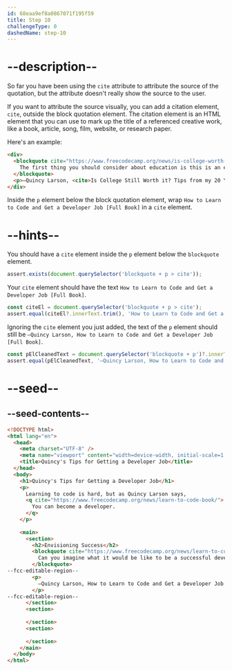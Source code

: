 ```yaml
---
id: 68eaa9ef8a0867071f195f59
title: Step 10
challengeType: 0
dashedName: step-10
---
```


# --description--

So far you have been using the `cite` attribute to attribute the source of the quotation, but the attribute doesn't really show the source to the user. 

If you want to attribute the source visually, you can add a citation element, `cite`, outside the block quotation element. The citation element is an HTML element that you can use to mark up the title of a referenced creative work, like a book, article, song, film, website, or research paper. 

Here's an example:

```html
<div>
  <blockquote cite="https://www.freecodecamp.org/news/is-college-worth-it/">
    The first thing you should consider about education is this is an economic decision.
  </blockquote>
  <p>—Quincy Larson, <cite>Is College Still Worth it? Tips from my 20 Years in Adult Education</cite></p>
</div>
```

Inside the `p` element below the block quotation element, wrap `How to Learn to Code and Get a Developer Job [Full Book]` in a `cite` element.

# --hints--

You should have a `cite` element inside the `p` element below the `blockquote` element.

```js
assert.exists(document.querySelector('blockquote + p > cite'));
```

Your `cite` element should have the text `How to Learn to Code and Get a Developer Job [Full Book]`.

```js
const citeEl = document.querySelector('blockquote + p > cite');
assert.equal(citeEl?.innerText.trim(), 'How to Learn to Code and Get a Developer Job [Full Book]');
```

Ignoring the `cite` element you just added, the text of the `p` element should still be `—Quincy Larson, How to Learn to Code and Get a Developer Job [Full Book]`.

```js
const pElCleanedText = document.querySelector('blockquote + p')?.innerText.trim().replace(/ {2,}/g, ' ');
assert.equal(pElCleanedText, '—Quincy Larson, How to Learn to Code and Get a Developer Job [Full Book]');
```

# --seed--

## --seed-contents--

```html
<!DOCTYPE html>
<html lang="en">
  <head>
    <meta charset="UTF-8" />
    <meta name="viewport" content="width=device-width, initial-scale=1.0" />
    <title>Quincy's Tips for Getting a Developer Job</title>
  </head>
  <body>
    <h1>Quincy's Tips for Getting a Developer Job</h1>
    <p>
      Learning to code is hard, but as Quincy Larson says, 
      <q cite="https://www.freecodecamp.org/news/learn-to-code-book/">
        You can become a developer.
      </q>
    </p>
    
    <main>
      <section>
        <h2>Envisioning Success</h2>
        <blockquote cite="https://www.freecodecamp.org/news/learn-to-code-book/">
          Can you imagine what it would be like to be a successful developer? To have built software systems that people rely upon?
        </blockquote>  
--fcc-editable-region--
        <p>
          —Quincy Larson, How to Learn to Code and Get a Developer Job [Full Book]
        </p>
--fcc-editable-region--
      </section>
      <section>
        
      </section>
      <section>
        
      </section>
    </main>
  </body>
</html>
```
